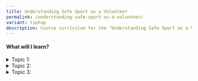 ```yaml
---
title: Understanding Safe Sport as a Volunteer
permalink: /understanding-safe-sport-as-a-volunteer/
variant: tiptap
description: Course curriculum for the "Understanding Safe Sport as a Volunteer" module
---
```

<h4>What will I learn?</h4>
<div data-type="detailGroup" class="isomer-accordion isomer-accordion-white">
<details class="isomer-details">
<summary>Topic 1:</summary>
<div data-type="detailsContent" class="isomer-details-content">
<p></p>
</div>
</details>
<details class="isomer-details">
<summary>Topic 2:</summary>
<div data-type="detailsContent" class="isomer-details-content">
<p></p>
</div>
</details>
<details class="isomer-details">
<summary>Topic 3:</summary>
<div data-type="detailsContent" class="isomer-details-content">
<p></p>
</div>
</details>
</div>
<p></p>
